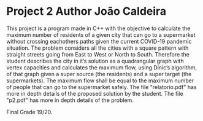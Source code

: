 # Project 2 Author João Caldeira
This project is a program made in C++ with the objective to calculate the maximum number of residents of a given city that can go to a supermarket without crossing eachothers paths given the current COVID-19 pandemic situation. The problem considers all the cities with a square pattern with straight streets going from East to West or North to South. Therefore the student describes the city in it’s solution as a quadrangular graph with vertex capacities and calculates the maximum flow, using Dinic’s algorithm, of that graph given a super source (the residents) and a super target (the supermarkets). The maximum flow shall be equal to the maximum number of people that can go to the supermarket safely. 
The file "relatorio.pdf" has more in depth details of the proposed solution by the student.
The file "p2.pdf" has more in depth details of the problem.

Final Grade 19/20.

